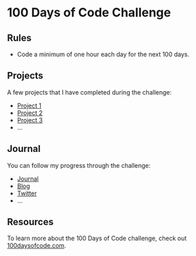 # 100 Days of Code Challenge

## Rules

* Code a minimum of one hour each day for the next 100 days.

## Projects

A few projects that I have completed during the challenge:

* [Project 1](#projects)
* [Project 2](#projects)
* [Project 3](#projects)
* ...

## Journal

You can follow my progress through the challenge: 

* [Journal](journal)
* [Blog](#journal)
* [Twitter](#journal)
* ...

## Resources

To learn more about the 100 Days of Code challenge, check out [100daysofcode.com](https://www.100daysofcode.com).
